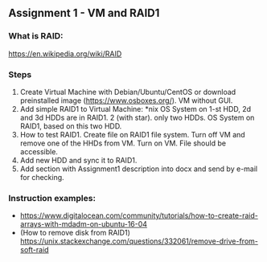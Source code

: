 ## Assignment 1 - VM and RAID1
### What is RAID:
https://en.wikipedia.org/wiki/RAID

### Steps
1. Create Virtual Machine with Debian/Ubuntu/CentOS or download preinstalled image (https://www.osboxes.org/).
VM without GUI.
2. Add simple RAID1 to Virtual Machine:
*nix OS System on 1-st HDD, 2d and 3d HDDs are in RAID1.
2 (with star). only two HDDs. OS System on RAID1, based on this two HDD.
3. How to test RAID1. Create file on RAID1 file system. Turn off VM and remove one of the HHDs from VM. Turn on VM. File should be accessible.
4. Add new HDD and sync it to RAID1.
5. Add section with Assignment1 description into docx and send by e-mail for checking.

### Instruction examples:

- https://www.digitalocean.com/community/tutorials/how-to-create-raid-arrays-with-mdadm-on-ubuntu-16-04
- (How to remove disk from RAID1) https://unix.stackexchange.com/questions/332061/remove-drive-from-soft-raid
